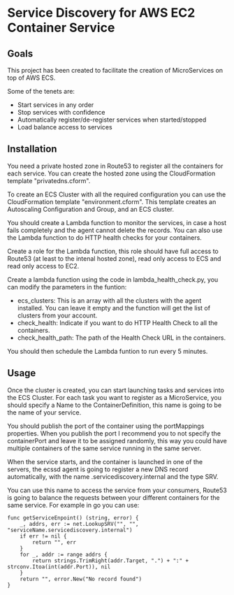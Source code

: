 # Service Discovery for AWS EC2 Container Service
## Goals
This project has been created to facilitate the creation of MicroServices on top of AWS ECS.

Some of the tenets are:

* Start services in any order
* Stop services with confidence
* Automatically register/de-register services when started/stopped
* Load balance access to services

## Installation
You need a private hosted zone in Route53 to register all the containers for each service. You can create the hosted zone using the CloudFormation template "privatedns.cform".

To create an ECS Cluster with all the required configuration you can use the CloudFormation template "environment.cform". This template creates an Autoscaling Configuration and Group, and an ECS cluster.

You should create a Lambda function to monitor the services, in case a host fails completely and the agent cannot delete the records. You can also use the Lambda function to do HTTP health checks for your containers.

Create a role for the Lambda function, this role should have full access to Route53 (at least to the intenal hosted zone), read only access to ECS and read only access to EC2.

Create a lambda function using the code in lambda_health_check.py, you can modify the parameters in the funtion:

* ecs_clusters: This is an array with all the clusters with the agent installed. You can leave it empty and the function will get the list of clusters from your account.
* check_health: Indicate if you want to do HTTP Health Check to all the containers.
* check_health_path: The path of the Health Check URL in the containers.

You should then schedule the Lambda funtion to run every 5 minutes.

## Usage
Once the cluster is created, you can start launching tasks and services into the ECS Cluster. For each task you want to register as a MicroService, you should specify a Name to the ContainerDefinition, this name is going to be the name of your service.

You should publish the port of the container using the portMappings properties. When you publish the port I recommend you to not specify the containerPort and leave it to be assigned randomly, this way you could have multiple containers of the same service running in the same server.

When the service starts, and the container is launched in one of the servers, the ecssd agent is going to register a new DNS record automatically, with the name <serviceName>.servicediscovery.internal and the type SRV.

You can use this name to access the service from your consumers, Route53 is going to balance the requests between your different containers for the same service. For example in go you can use:

```golang
func getServiceEnpoint() (string, error) {
	_, addrs, err := net.LookupSRV("", "", "serviceName.servicediscovery.internal")
	if err != nil {
		return "", err
	}
	for _, addr := range addrs {
		return strings.TrimRight(addr.Target, ".") + ":" + strconv.Itoa(int(addr.Port)), nil
	}
	return "", error.New("No record found")
}
```

